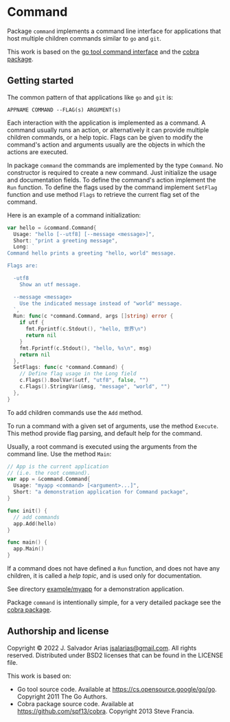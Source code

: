 # Command

Package `command` implements a command line interface
for applications that host multiple children commands
similar to `go` and `git`.

This work is based on the [go tool command interface](https://cs.opensource.google/go/go)
and the [cobra package](https://github.com/spf13/cobra).

## Getting started

The common pattern of that applications like `go` and `git` is:

`APPNAME COMMAND --FLAG(s) ARGUMENT(s)`

Each interaction with the application
is implemented as a command.
A command usually runs an action,
or alternatively
it can provide multiple children commands,
or a help topic.
Flags can be given to modify the command's action
and arguments usually are the objects
in which the actions are executed.

In package `command` the commands are implemented
by the type `Command`.
No constructor is required to create a new command.
Just initialize the usage and documentation fields.
To define the command's action implement the `Run` function.
To define the flags used by the command
implement `SetFlag` function
and use method `Flags` to retrieve the current flag set
of the command.

Here is an example of a command initialization:

```go
var hello = &command.Command{
  Usage: "hello [--utf8] [--message <message>]",
  Short: "print a greeting message",
  Long: `
Command hello prints a greeting "hello, world" message.

Flags are:

  -utf8
    Show an utf message.

  --message <message>
    Use the indicated message instead of "world" message.
  `,
  Run: func(c *command.Command, args []string) error {
    if utf {
      fmt.Fprintf(c.Stdout(), "hello, 世界\n")
      return nil
    }
    fmt.Fprintf(c.Stdout(), "hello, %s\n", msg)
    return nil
  },
  SetFlags: func(c *command.Command) {
    // Define flag usage in the Long field
    c.Flags().BoolVar(&utf, "utf8", false, "")
    c.Flags().StringVar(&msg, "message", "world", "")
  },
}
```

To add children commands use the `Add` method.

To run a command with a given set of arguments,
use the method `Execute`.
This method provide flag parsing,
and default help for the command.

Usually,
a root command is executed using the arguments
from the command line.
Use the method `Main`:

```go
// App is the current application
// (i.e. the root command).
var app = &command.Command{
  Usage: "myapp <command> [<argument>...]",
  Short: "a demonstration application for Command package",
}

func init() {
  // add commands
  app.Add(hello)
}

func main() {
  app.Main()
}
```

If a command does not have defined
a `Run` function,
and does not have any children,
it is called a *help topic*,
and is used only for documentation.

See directory [example/myapp](example/myapp)
for a demonstration application.

Package `command` is intentionally simple,
for a very detailed package see the [cobra package](https://github.com/spf13/cobra).

## Authorship and license

Copyright © 2022 J. Salvador Arias <jsalarias@gmail.com>.
All rights reserved.
Distributed under BSD2 licenses that can be found in the LICENSE file.

This work is based on:

* Go tool source code.
  Available at <https://cs.opensource.google/go/go>.
  Copyright 2011 The Go Authors.
* Cobra package source code.
  Available at <https://github.com/spf13/cobra>.
  Copyright 2013 Steve Francia.

